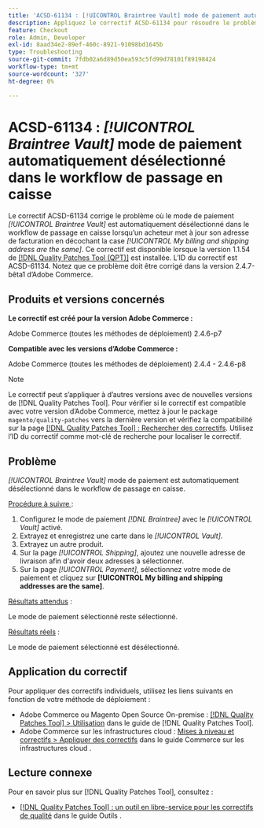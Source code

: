 ```yaml
---
title: 'ACSD-61134 : [!UICONTROL Braintree Vault] mode de paiement automatiquement désélectionné dans le workflow de passage en caisse'
description: Appliquez le correctif ACSD-61134 pour résoudre le problème d’Adobe Commerce où le mode de paiement *[!UICONTROL Braintree Vault]* est automatiquement désélectionné dans le workflow de passage en caisse lorsqu’un acheteur met à jour son adresse de facturation en décochant la case *[!UICONTROL My billing and shipping address are the same]*.
feature: Checkout
role: Admin, Developer
exl-id: 8aad34e2-89ef-460c-8921-91098bd1645b
type: Troubleshooting
source-git-commit: 7fdb02a6d89d50ea593c5fd99d78101f89198424
workflow-type: tm+mt
source-wordcount: '327'
ht-degree: 0%

---
```


# ACSD-61134 : *[!UICONTROL Braintree Vault]* mode de paiement automatiquement désélectionné dans le workflow de passage en caisse

Le correctif ACSD-61134 corrige le problème où le mode de paiement *[!UICONTROL Braintree Vault]* est automatiquement désélectionné dans le workflow de passage en caisse lorsqu’un acheteur met à jour son adresse de facturation en décochant la case *[!UICONTROL My billing and shipping address are the same]*. Ce correctif est disponible lorsque la version 1.1.54 de [[!DNL Quality Patches Tool (QPT)]](https://experienceleague.adobe.com/fr/docs/commerce-operations/tools/quality-patches-tool/quality-patches-tool-to-self-serve-quality-patches) est installée. L’ID du correctif est ACSD-61134. Notez que ce problème doit être corrigé dans la version 2.4.7-bêta1 d’Adobe Commerce.

## Produits et versions concernés

**Le correctif est créé pour la version Adobe Commerce :**

Adobe Commerce (toutes les méthodes de déploiement) 2.4.6-p7

**Compatible avec les versions d’Adobe Commerce :**

Adobe Commerce (toutes les méthodes de déploiement) 2.4.4 - 2.4.6-p8

>[!NOTE]
>
>Le correctif peut s’appliquer à d’autres versions avec de nouvelles versions de [!DNL Quality Patches Tool]. Pour vérifier si le correctif est compatible avec votre version d’Adobe Commerce, mettez à jour le package `magento/quality-patches` vers la dernière version et vérifiez la compatibilité sur la page [[!DNL Quality Patches Tool] : Rechercher des correctifs](https://experienceleague.adobe.com/tools/commerce-quality-patches/index.html?lang=fr). Utilisez l’ID du correctif comme mot-clé de recherche pour localiser le correctif.

## Problème

*[!UICONTROL Braintree Vault]* mode de paiement est automatiquement désélectionné dans le workflow de passage en caisse.

<u>Procédure à suivre </u> :

1. Configurez le mode de paiement *[!DNL Braintree]* avec le *[!UICONTROL Vault]* activé.
1. Extrayez et enregistrez une carte dans le *[!UICONTROL Vault]*.
1. Extrayez un autre produit.
1. Sur la page *[!UICONTROL Shipping]*, ajoutez une nouvelle adresse de livraison afin d&#39;avoir deux adresses à sélectionner.
1. Sur la page *[!UICONTROL Payment]*, sélectionnez votre mode de paiement et cliquez sur **[!UICONTROL My billing and shipping addresses are the same]**.

<u>Résultats attendus</u> :

Le mode de paiement sélectionné reste sélectionné.

<u>Résultats réels</u> :

Le mode de paiement sélectionné est désélectionné.

## Application du correctif

Pour appliquer des correctifs individuels, utilisez les liens suivants en fonction de votre méthode de déploiement :

* Adobe Commerce ou Magento Open Source On-premise : [[!DNL Quality Patches Tool] > Utilisation](/help/tools/quality-patches-tool/usage.md) dans le guide de [!DNL Quality Patches Tool].
* Adobe Commerce sur les infrastructures cloud : [Mises à niveau et correctifs > Appliquer des correctifs](https://experienceleague.adobe.com/docs/commerce-cloud-service/user-guide/develop/upgrade/apply-patches.html?lang=fr) dans le guide Commerce sur les infrastructures cloud .

## Lecture connexe

Pour en savoir plus sur [!DNL Quality Patches Tool], consultez :

* [[!DNL Quality Patches Tool] : un outil en libre-service pour les correctifs de qualité](/help/tools/quality-patches-tool/quality-patches-tool-to-self-serve-quality-patches.md) dans le guide Outils .
